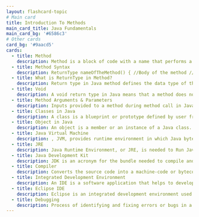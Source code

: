 ```yaml
---
layout: flashcard-topic
# Main card
title: Introduction To Methods
main_card_title: Java Fundamentals
main_card_bg: '#6586c3'
# Other cards
card_bg: '#9aacd5'
cards:
  - title: Method
    description: Method is a block of code with a name that performs a specific task and can be called multiple times.
  - title: Method Syntax
    description: ReturnType nameOfTheMethod() { //Body of the method //What do we want to do in the method? }
  - title: What is ReturnType in Method?
    description: Return type in Java method defines the data type of the value returned by the method.
  - title: Void
    description: A void return type in Java means that a method does not return any value.
  - title: Method Arguments & Parameters
    description: Inputs provided to a method during method call in Java programming.
  - title: Classes in Java
    description: A class is a blueprint or prototype defined by user from which objects are created.
  - title: Object in Java
    description: An object is a member or an instance of a Java class. Each object has an identity, a behavior and a state.
  - title: Java Virtual Machine
    description: , JVM, provides runtime environment in which Java bytecode can be loaded, verifies, and executed
  - title: JRE
    description: Java Runtime Environment, or JRE, is needed to Run Java Programs. JRE = JVM + Libraries + Other Components.
  - title: Java Development Kit
    description: JDK is an acronym for the bundle needed to compile and run your Java program. JDK = JRE + Compilers + Debuggers. 
  - title: Compiler
    description: Converts the source code into a machine-code or bytecode code, and that is then executed. It's platform-independent.
  - title: Integrated Development Environment
    description: An IDE is a software application that helps to develop software code efficiently.
  - title: Eclipse IDE
    description: Eclipse is an integrated development environment used by programmers to develop software.
  - title: Debugging
    description: Process of identifying and fixing errors or bugs in a Java program.
---
```


